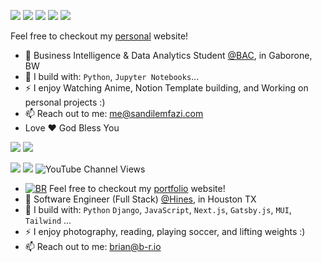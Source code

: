 [<img src="https://img.shields.io/badge/github-%2312100E.svg?&style=for-the-badge&logo=github&logoColor=white&color=black" />](https://github.com/SandileDesmondMfazi)
[<img src="https://img.shields.io/badge/gitlab-%2312100E.svg?&style=for-the-badge&logo=gitlab&logoColor=white&color=9b51e0" />](https://github.com/SandileDesmondMfazi)
[<img src="https://img.shields.io/badge/instagram-%2312100E.svg?&style=for-the-badge&logo=instagram&color=405DE6" />](https://www.instagram.com/sandilemfazi) 
[<img src="https://img.shields.io/twitter/follow/sandilemfazi?style=for-the-badge&logo=X&color=black" />](https://x.com/sandilemfazi)
[<img src="https://img.shields.io/badge/linkedin-%230077B5.svg?&style=for-the-badge&logo=linkedin&logoColor=white" />](https://www.linkedin.com/in/sandilemfazi/)

Feel free to checkout my [personal](https://sandilemfazi.com/) website!
- 🏢 Business Intelligence & Data Analytics Student [@BAC](https://www.bac.ac.bw/), in Gaborone, BW
- 🧰 I build with: `Python`, `Jupyter Notebooks`...
- ⚡ I enjoy Watching Anime, Notion Template building, and Working on personal projects :)
- 📫 Reach out to me: me@sandilemfazi.com
- Love ❤️ God Bless You

[<img src="https://img.shields.io/badge/github-%2312100E.svg?&style=for-the-badge&logo=github&logoColor=white&color=black" />](https://github.com/BrianRuizy)
[<img src="https://img.shields.io/badge/gitlab-%2312100E.svg?&style=for-the-badge&logo=gitlab&logoColor=white&color=9b51e0" />](https://github.com/BrianRuizy)

[<img src="https://img.shields.io/badge/linkedin-%230077B5.svg?&style=for-the-badge&logo=linkedin&logoColor=white" />](https://www.linkedin.com/in/brianruizy/)
[<img src="https://img.shields.io/badge/youtube-%230077B5.svg?&style=for-the-badge&logo=youtube&logoColor=white&color=FF0000" />](https://www.youtube.com/channel/UCCIFp-Se_xjfYc94H04oK7Q)
![YouTube Channel Views](https://img.shields.io/youtube/channel/views/UCCIFp-Se_xjfYc94H04oK7Q)

- [![BR](https://b-r.io/logo/favicon-16x16.png)](https://brianruizy.com/) 
Feel free to checkout my [portfolio](https://brianruizy.com/) website!
- 🏢 Software Engineer (Full Stack) [@Hines](https://www.hines.com/), in Houston TX
- 🧰 I build with: `Python` `Django`, `JavaScript`, `Next.js`, `Gatsby.js`,  `MUI`, `Tailwind` ...
- ⚡ I enjoy photography, reading, playing soccer, and lifting weights :)
- 📫 Reach out to me: brian@b-r.io
